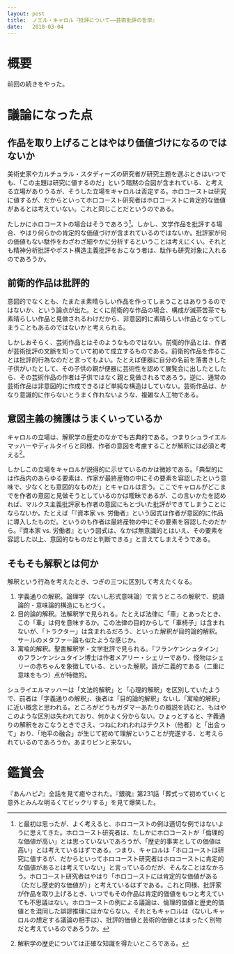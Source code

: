 ```yaml
---
layout: post
title:  ノエル・キャロル『批評について――芸術批評の哲学』
date:   2018-03-04
---
```


# 概要
前回の続きをやった。

# 議論になった点
## 作品を取り上げることはやはり価値づけになるのではないか
美術史家やカルチュラル・スタディーズの研究者が研究主題を選ぶときはいつでも、「この主題は研究に値するのだ」という暗黙の合図が含まれている、と考える立場がありうるが、そうした立場をキャロルは否定する。ホロコーストは研究に値するが、だからといってホロコースト研究者はホロコーストに肯定的な価値があるとは考えていない。これと同じことだというのである。

たしかにホロコーストの場合はそうであろう[^1]。しかし、文学作品を批評する場合、やはり何らかの肯定的な価値づけが含まれているのではないか。批評家が何の価値もない駄作をわざわざ細やかに分析するということは考えにくい。それとも精神分析批評やポスト構造主義批評をおこなう者は、駄作も研究対象に入れるのであろうか。

[^1]: と最初は思ったが、よく考えると、ホロコーストの例は適切な例ではないように思えてきた。ホロコースト研究者は、たしかにホロコーストが「倫理的な価値が高い」とは思っていないであろうが、「歴史的事実としての価値は高い」とは考えているはずである。つまり、キャロルは「ホロコーストは研究に値するが、だからといってホロコースト研究者はホロコーストに肯定的な価値があるとは考えていない」と言っているのだが、そんなことはなかろう。ホロコースト研究者はやはり「ホロコーストには肯定的な価値がある（ただし歴史的な価値が）」と考えているはずである。これと同様、批評家が作品を取り上げるとき、いつでもその作品は肯定的価値をもつと考えていても不思議はない。ホロコーストの例による議論は、倫理的価値と歴史的価値とを混同した誤謬推理にほかならない。それともキャロルは（ないしキャロルの想定する議論の相手は）、批評的価値と芸術的価値とはまったく別物だと考えているのであろうか。

## 前衛的作品は批評的
意図的でなくとも、たまたま素晴らしい作品を作ってしまうことはありうるのではないか、という論点が出た。とくに前衛的な作品の場合、構成が滅茶苦茶でも素晴らしい作品と見做されるわけだから、非意図的に素晴らしい作品となってしまうこともあるのではないかと考えられる。

しかしおそらく、芸術作品とはそのようなものではない。前衛的作品とは、作者が芸術批評の文脈を知っていて初めて成立するものである。前衛的作品を作ることは批評的行為なのだと言ってもよい。たとえば便器に自分の名前を落書きした子供がいたとして、その子供の親が便器に芸術性を認めて展覧会に出したとしたら、その芸術作品の作者は子供ではなく親と見做されるであろう。逆に、通常の芸術作品は非意図的に作成できるほど単純な構造はしていない。芸術作品は、かなり意識的に作らないとうまく作れないような、複雑な人工物である。

## 意図主義の擁護はうまくいっているか
キャロルの立場は、解釈学の歴史のなかでも古典的である。つまりシュライエルマッハーやディルタイらと同様、作者の意図を考慮することが解釈には必須と考える[^2]。

しかしこの立場をキャロルが説得的に示せているのかは微妙である。「典型的には作品内のあらゆる要素は、作家が最終産物の中にその要素を容認したという意味で、少なくとも意図的なものだ」とキャロルは言う。ここでキャロルがどこまでを作者の意図と見做そうとしているのかは曖昧であるが、この言いかたを認めれば、マルクス主義批評家も作者の意図にもとづいた批評ができてしまうことにならないか。たとえば「『資本家 vs. 労働者』という図式は作者が意図的に作品に導入したものだ。というのも作者は最終産物の中にその要素を容認したのだから。『資本家 vs. 労働者』という図式は、なかば無意識的とはいえ、その要素を容認した以上、意図的なものだと判断できる」と言えてしまえそうである。

[^2]: 解釈学の歴史については正確な知識を得たいところである。

## そもそも解釈とは何か
解釈という行為を考えたとき、つぎの三つに区別して考えたくなる。

1. 字義通りの解釈。論理学（ないし形式意味論）で言うところの解釈で、統語論的・意味論的構造にもとづく。
2. 目的論的解釈。法解釈学で見られる。たとえば法律に「車」とあったとき、この「車」は何を意味するか。この法律の目的からして「車椅子」は含まれないが、「トラクター」は含まれるだろう、といった解釈が目的論的解釈。サールのメタファー論も似たような感じか。
3. 寓喩的解釈。聖書解釈学・文学批評で見られる。『フランケンシュタイン』のフランケンシュタイン博士は作者メアリー・シェリーであり、怪物はシェリーの赤ちゃんを象徴している、といった解釈。語が二義的である（二重に意味をもつ）点が特徴的。

シュライエルマッハーは「文法的解釈」と「心理的解釈」を区別していたようで、前者は「字義通りの解釈」、後者は「目的論的解釈」ないし「寓喩的解釈」に近い概念と思われる。ところがどうもガダマーあたりの概説を読むと、もはやこのような区別は失われており、何かよく分からない。ひょっとすると、字義通りの解釈をおこなうときでさえ、つねにわれわれはテクスト（他者）と「出会って」おり、「地平の融合」が生じて初めて理解ということが完遂する、と考えられているのであろうか。あまりピンと来ない。

# 鑑賞会
『あんハピ♪』全話を見て癒やされた。『銀魂』第231話「葬式って初めていくと意外とみんな明るくてビックリする」を見て爆笑した。
